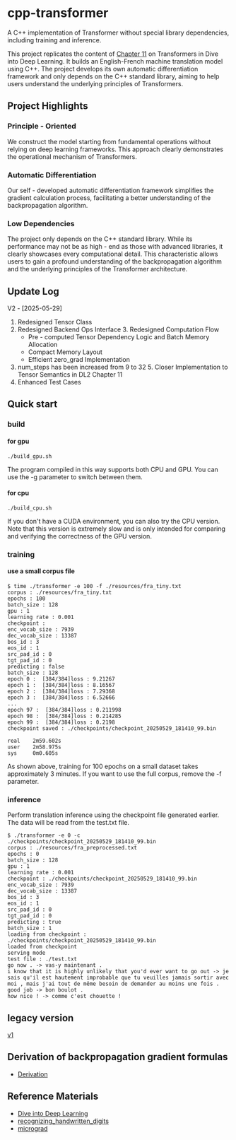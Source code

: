 # cpp-transformer
A C++ implementation of Transformer without special library dependencies, including training and inference.

This project replicates the content of [Chapter 11](https://d2l.ai/chapter_attention-mechanisms-and-transformers/transformer.html) on Transformers in Dive into Deep Learning. It builds an English-French machine translation model using C++. The project develops its own automatic differentiation framework and only depends on the C++ standard library, aiming to help users understand the underlying principles of Transformers.

## Project Highlights
### Principle - Oriented

We construct the model starting from fundamental operations without relying on deep learning frameworks. This approach clearly demonstrates the operational mechanism of Transformers.

### Automatic Differentiation

Our self - developed automatic differentiation framework simplifies the gradient calculation process, facilitating a better understanding of the backpropagation algorithm.

### Low Dependencies

The project only depends on the C++ standard library. While its performance may not be as high - end as those with advanced libraries, it clearly showcases every computational detail. This characteristic allows users to gain a profound understanding of the backpropagation algorithm and the underlying principles of the Transformer architecture.

## Update Log
V2 - [2025-05-29]​
1. Redesigned Tensor Class​
2. Redesigned Backend Ops Interface​
​3. Redesigned Computation Flow​
    *  Pre - computed Tensor Dependency Logic and Batch Memory Allocation​
    * Compact Memory Layout​
    * Efficient zero_grad Implementation​   
4. num_steps has been increased from 9 to 32
​5. Closer Implementation to Tensor Semantics in DL2 Chapter 11​​
6. Enhanced Test Cases​

## Quick start

### build

#### for gpu
```
./build_gpu.sh 
```
The program compiled in this way supports both CPU and GPU. You can use the -g parameter to switch between them.

#### for cpu
```
./build_cpu.sh
```
If you don't have a CUDA environment, you can also try the CPU version. Note that this version is extremely slow and is only intended for comparing and verifying the correctness of the GPU version.

### training
#### use a small corpus file
```
$ time ./transformer -e 100 -f ./resources/fra_tiny.txt 
corpus : ./resources/fra_tiny.txt
epochs : 100
batch_size : 128
gpu : 1
learning rate : 0.001
checkpoint : 
enc_vocab_size : 7939
dec_vocab_size : 13387
bos_id : 3
eos_id : 1
src_pad_id : 0
tgt_pad_id : 0
predicting : false
batch_size : 128
epoch 0 :  [384/384]loss : 9.21267
epoch 1 :  [384/384]loss : 8.16567
epoch 2 :  [384/384]loss : 7.29368
epoch 3 :  [384/384]loss : 6.52666
...
epoch 97 :  [384/384]loss : 0.211998
epoch 98 :  [384/384]loss : 0.214285
epoch 99 :  [384/384]loss : 0.2198
checkpoint saved : ./checkpoints/checkpoint_20250529_181410_99.bin

real    2m59.602s
user    2m58.975s
sys     0m0.605s
```
As shown above, training for 100 epochs on a small dataset takes approximately 3 minutes.
If you want to use the full corpus, remove the -f parameter.

### inference
Perform translation inference using the checkpoint file generated earlier.
The data will be read from the test.txt file.
```
$ ./transformer -e 0 -c ./checkpoints/checkpoint_20250529_181410_99.bin
corpus : ./resources/fra_preprocessed.txt
epochs : 0
batch_size : 128
gpu : 1
learning rate : 0.001
checkpoint : ./checkpoints/checkpoint_20250529_181410_99.bin
enc_vocab_size : 7939
dec_vocab_size : 13387
bos_id : 3
eos_id : 1
src_pad_id : 0
tgt_pad_id : 0
predicting : true
batch_size : 1
loading from checkpoint : ./checkpoints/checkpoint_20250529_181410_99.bin
loaded from checkpoint
serving mode
test file : ./test.txt
go now . -> vas-y maintenant . 
i know that it is highly unlikely that you'd ever want to go out -> je sais qu'il est hautement improbable que tu veuilles jamais sortir avec moi , mais j'ai tout de même besoin de demander au moins une fois . 
good job -> bon boulot . 
how nice ! -> comme c'est chouette ! 
```

## legacy version

[v1](https://github.com/freelw/cpp-transformer/tree/v1_freeze_20250529)


## Derivation of backpropagation gradient formulas

* [Derivation](doc/equations/readme.md)

## Reference Materials

* [Dive into Deep Learning](https://d2l.ai/)
* [recognizing_handwritten_digits](https://github.com/freelw/recognizing_handwritten_digits)
* [micrograd](https://github.com/EurekaLabsAI/micrograd)
